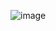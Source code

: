 
![image](https://user-images.githubusercontent.com/79265271/153261344-309bc74f-3ab0-4e9d-9852-89e204769fb1.png)
